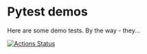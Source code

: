 # Pytest demos

Here are some demo tests. By the way - they...

[![Actions Status](https://github.com/{owner}/{repo}/workflows/{workflow_name}/badge.svg)](https://github.com/{owner}/{repo}/actions)
